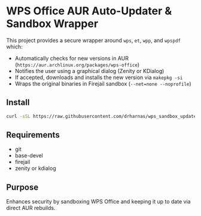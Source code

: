 # WPS Office AUR Auto-Updater & Sandbox Wrapper

This project provides a secure wrapper around `wps`, `et`, `wpp`, and `wpspdf` which:

- Automatically checks for new versions in AUR (`https://aur.archlinux.org/packages/wps-office`)
- Notifies the user using a graphical dialog (Zenity or KDialog)
- If accepted, downloads and installs the new version via `makepkg -si`
- Wraps the original binaries in Firejail sandbox (`--net=none --noprofile`)

## Install

```bash
curl -sSL https://raw.githubusercontent.com/drharnas/wps_sandbox_updater/main/install.sh | bash
```

## Requirements

- git
- base-devel
- firejail
- zenity or kdialog

## Purpose

Enhances security by sandboxing WPS Office and keeping it up to date via direct AUR rebuilds.
